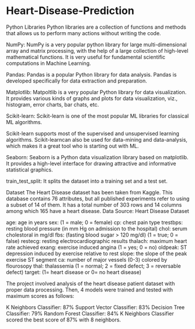 # Heart-Disease-Prediction
Python Libraries
Python libraries are a collection of functions and methods that allows us to perform many actions without writing the code.

NumPy: NumPy is a very popular python library for large multi-dimensional array and matrix processing, with the help of a large collection of high-level mathematical functions. It is very useful for fundamental scientific computations in Machine Learning.

Pandas: Pandas is a popular Python library for data analysis. Pandas is developed specifically for data extraction and preparation.

Matplotlib: Matpoltlib is a very popular Python library for data visualization. It provides various kinds of graphs and plots for data visualization, viz., histogram, error charts, bar chats, etc.

Scikit-learn: Scikit-learn is one of the most popular ML libraries for classical ML algorithms.

Scikit-learn supports most of the supervised and unsupervised learning algorithms. Scikit-learncan also be used for data-mining and data-analysis, which makes it a great tool who is starting out with ML.

Seaborn: Seaborn is a Python data visualization library based on matplotlib. It provides a high-level interface for drawing attractive and informative statistical graphics.

train_test_split: It splits the dataset into a training set and a test set.

Dataset
The Heart Disease dataset has been taken from Kaggle. This database contains 76 attributes, but all published experiments refer to using a subset of 14 of them. It has a total number of 303 rows and 14 columns among which 165 have a heart disease.
Data Source: Heart Disease Dataset

age: age in years
sex: (1 = male; 0 = female)
cp: chest pain type
trestbps: resting blood pressure (in mm Hg on admission to the hospital)
chol: serum cholestoral in mg/dl
fbs: (fasting blood sugar > 120 mg/dl) (1 = true; 0 = false)
restecg: resting electrocardiographic results
thalach: maximum heart rate achieved
exang: exercise induced angina (1 = yes; 0 = no)
oldpeak: ST depression induced by exercise relative to rest
slope: the slope of the peak exercise ST segment
ca: number of major vessels (0-3) colored by flourosopy
thal: thalassemia (1 = normal; 2 = fixed defect; 3 = reversable defect)
target: (1= heart disease or 0= no heart disease)

The project involved analysis of the heart disease patient dataset with proper data processing. Then, 4 models were trained and tested with maximum scores as follows:

K Neighbors Classifier: 87%
Support Vector Classifier: 83%
Decision Tree Classifier: 79%
Random Forest Classifier: 84%
K Neighbors Classifier scored the best score of 87% with 8 neighbors.
